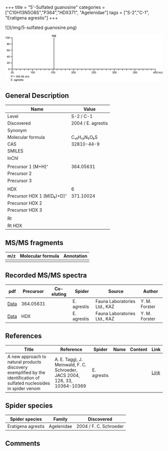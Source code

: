 +++
title = "5'-Sulfated guanosine"
categories = ["C10H13N5O8S","P364","HDX371",
"Agelenidae"]
tags = ["S-2","C-1",
"Eratigena agrestis"]
+++

![](/img/5-sulfated guanosine.png)

![](/img_MSMS/364_5-sulfated-guanosine_Ea.png?classes=border)

## General Description

| Name                      | Value              |
|---------------------------|--------------------|
| Level                     | S-2 / C-1          |
| Discovered                | 2004 / E. agrestis |
| Synonym                   |                    |
| Molecular formula         | C₁₀H₁₃N₅O₈S        |
| CAS                       | 32810-44-9         |
| SMILES |   |
| InChI  |   |
|                           |                    |
| Precursor 1 [M+H]⁺        | 364.05631          |
| Precursor 2               |                    |
| Precursor 3               |                    |
|                           |                    |
| HDX                       | 6                  |
| Precursor HDX 1 [M(D₆)+D]⁺ | 371.10024          |
| Precursor HDX 2           |                    |
| Precursor HDX 3           |                    |
|                           |                    |
| Rt                        |                    |
| Rt HDX                    |                    |

## MS/MS fragments

| m/z | Molecular formula | Annotation |
|-----|-------------------|------------|
|     |                   |            |

## Recorded MS/MS spectra

| pdf                                                     | Precursor | Co-eluting | Spider      | Source                       | Author        |
|---------------------------------------------------------|-----------|------------|-------------|------------------------------|---------------|
| [Data](/pdf/E-agrestis/364_5-sulfated-guanosine_Ea.pdf) | 364.05631 |            | E. agrestis | Fauna Laboratories Ltd., KAZ | Y. M. Forster |
| [Data](/pdf/E-agrestis/364_5-sulfated-guanosine_Ea_HDX.pdf) | HDX |            | E. agrestis | Fauna Laboratories Ltd., KAZ | Y. M. Forster |

## References

| Title                                                                                                                  | Reference                                                                  | Spider      | Name | Content | Link                                                   |
|------------------------------------------------------------------------------------------------------------------------|----------------------------------------------------------------------------|-------------|------|---------|--------------------------------------------------------|
| A new approach to natural products discovery exemplified by the identification of sulfated nucleosides in spider venom | A. E. Taggi, J. Meinwald, F. C. Schroeder, JACS 2004, 126, 33, 10364-10369 | E. agrestis |      |         | [Link](https://pubs.acs.org/doi/abs/10.1021/ja047416n) |

## Spider species

| Spider species     | Family       | Discovered             |
|--------------------|--------------|------------------------|
| Eratigena agrestis | Agelenidae | 2004 / F. C. Schroeder |

## Comments